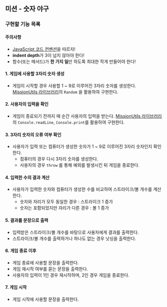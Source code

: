 ## 미션 - 숫자 야구

### 구현할 기능 목록

#### 주의사항
- [JavaScript 코드 컨벤션](https://github.com/woowacourse/woowacourse-docs/tree/main/styleguide/javascript)을 따르자!
- **indent depth**가 3이 넘지 않아야 한다!
- 함수(또는 메서드)가 **한 가지 일**만 하도록 최대한 작게 만들어야 한다!

#### 1. 게임에 사용할 3자리 숫자 생성
- 게임이 시작할 경우 사용할 1 ~ 9로 이루어진 3자리 숫자를 생성한다.
  [MissionUtils 라이브러리](https://github.com/woowacourse-projects/javascript-mission-utils#mission-utils)의 `Random` 을 활용하여 구현한다.

#### 2. 사용자의 입력을 확인
- 게임이 종료되기 전까지 매 순간 사용자의 입력을 받는다.
  [MissionUtils 라이브러리](https://github.com/woowacourse-projects/javascript-mission-utils#mission-utils)의 `Console.readLine`, `Console.print`를 활용하여 구현한다.

#### 3. 3자리 숫자의 오류 여부 확인
- 사용자가 입력 또는 컴퓨터가 생성한 숫자가 1 ~ 9로 이루어진 3자리 숫자인지 확인한다.
  - 컴퓨터의 경우 다시 3자리 숫자를 생성한다.
  - 사용자의 경우 `throw` 를 통해 예외를 발생시킨 뒤 게임을 종료한다.

#### 4. 입력한 수의 결과 계산
- 사용자가 입력한 숫자와 컴퓨터가 생성한 수를 비교하여 스트라이크/볼 개수를 계산한다.
  - 숫자와 자리가 모두 동일한 경우 : 스트라이크 1 증가
  - 숫자는 포함되었지만 자리가 다른 경우 : 볼 1 증가

#### 5. 결과를 문장으로 출력
- 입력받은 스트라이크/볼 개수를 바탕으로 사용자에게 결과를 출력한다.
- 스트라이크/볼 개수를 출력하거나 하나도 없는 경우 낫싱을 출력한다.

#### 6. 게임 종료 이후
- 게임 종료에 사용할 문장을 출력한다.
- 게임 재시작 여부를 묻는 문장을 출력한다.
- 사용자의 입력이 1인 경우 재시작하며, 2인 경우 게임을 종료한다.

#### 7. 게임 시작
- 게임 시작에 사용할 문장을 출력한다.